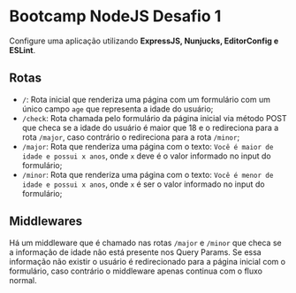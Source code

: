 # Bootcamp NodeJS Desafio 1

Configure uma aplicação utilizando **ExpressJS, Nunjucks, EditorConfig e ESLint**.

## Rotas

- `/`: Rota inicial que renderiza uma página com um formulário com um único campo `age` que representa a idade do usuário;
- `/check`: Rota chamada pelo formulário da página inicial via método POST que checa se a idade do usuário é maior que 18 e o redireciona para a rota `/major`, caso contrário o redireciona para a rota `/minor`;
- `/major`: Rota que renderiza uma página com o texto: `Você é maior de idade e possui x anos`, onde `x` deve é o valor informado no input do formulário;
- `/minor`: Rota que renderiza uma página com o texto: `Você é menor de idade e possui x anos`, onde `x` é ser o valor informado no input do formulário;

## Middlewares

Há um middleware que é chamado nas rotas `/major` e `/minor` que checa se a informação de idade não está presente nos Query Params. Se essa informação não existir o usuário é redirecionado para a página inicial com o formulário, caso contrário o middleware apenas continua com o fluxo normal.
